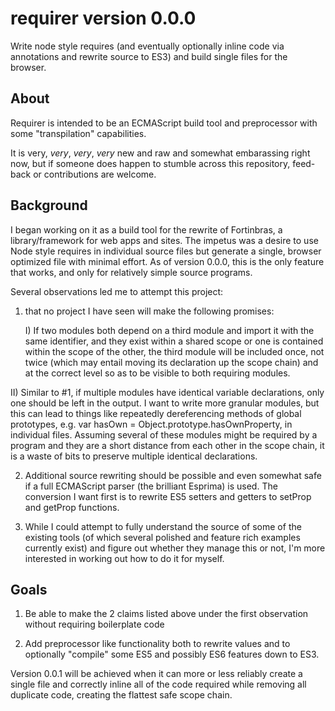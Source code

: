 # requirer version 0.0.0

Write node style requires (and eventually optionally inline code via 
annotations and rewrite source to ES3) and build single files for the browser.

## About

Requirer is intended to be an ECMAScript build tool and preprocessor with
some "transpilation" capabilities.

It is very, _very_, *very*, *_very_* new and raw and somewhat embarassing
right now, but if someone does happen to stumble across this repository, feed-
back or contributions are welcome.

## Background

I began working on it as a build tool for the rewrite of Fortinbras, a 
library/framework for web apps and sites. The impetus was a desire to 
use Node style requires in individual source files but generate a single,
browser optimized file with minimal effort. As of version 0.0.0, this is
the only feature that works, and only for relatively simple source programs. 

Several observations led me to attempt this project:

1) that no project I have seen will make the following promises:

   I) If two modules both depend on a third module and import it with the
  same identifier, and they exist within a shared scope or one is contained
  within the scope of the other, the third module will be included once, 
  not twice (which may entail moving its declaration up the scope chain) 
  and at the correct level so as to be visible to both requiring modules.

  II) Similar to #1, if multiple modules have identical variable declarations,
  only one should be left in the output. I want to write more granular 
  modules, but this can lead to things like repeatedly dereferencing methods
  of global prototypes, e.g. var hasOwn = Object.prototype.hasOwnProperty, 
  in individual files. Assuming several of these modules might be required
  by a program and they are a short distance from each other in the scope
  chain, it is a waste of bits to preserve multiple identical declarations.

2) Additional source rewriting should be possible and even somewhat safe if
a full ECMAScript parser (the brilliant Esprima) is used. The conversion I want 
first is to rewrite ES5 setters and getters to setProp and getProp functions.

3) While I could attempt to fully understand the source of some of the existing 
tools (of which several polished and feature rich examples currently exist) and 
figure out whether they manage this or not, I'm more interested in working out how
to do it for myself.

## Goals

  1) Be able to make the 2 claims listed above under the first observation
  without requiring boilerplate code

  2) Add preprocessor like functionality both to rewrite values and to 
  optionally "compile" some ES5 and possibly ES6 features down to ES3.

Version 0.0.1 will be achieved when it can more or less reliably create
a single file and correctly inline all of the code required while removing
all duplicate code, creating the flattest safe scope chain.
